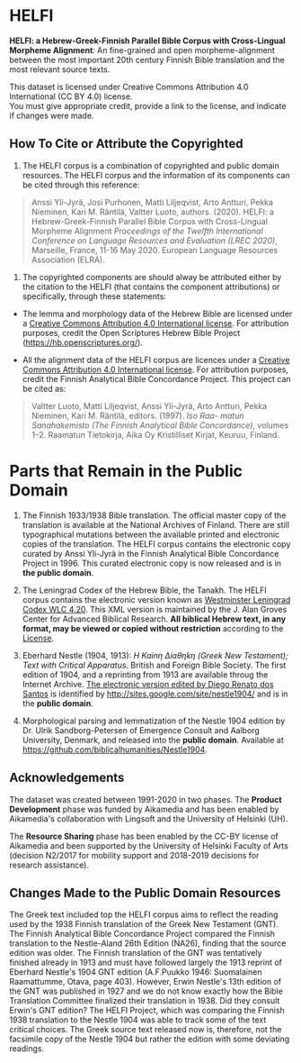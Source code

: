 # HELFI
**HELFI: a Hebrew-Greek-Finnish Parallel Bible Corpus with Cross-Lingual Morpheme Alignment**:  An fine-grained and open morpheme-alignment between the most important 20th century Finnish Bible translation and the most relevant source texts.

This dataset is licensed under Creative Commons Attribution 4.0 International (CC BY 4.0) license.  
You must give appropriate credit, provide a link to the license, and indicate if changes were made. 

## How To Cite or Attribute the Copyrighted 

1. The HELFI corpus is a combination of copyrighted and public domain resources. The HELFI corpus and the information of its components can be cited through this reference:

> Anssi Yli-Jyrä, Josi Purhonen, Matti Liljeqvist, Arto Antturi, Pekka Nieminen, Kari M. Räntilä, Valtter Luoto, authors. (2020).  HELFI: a Hebrew-Greek-Finnish Parallel Bible Corpus with Cross-Lingual Morpheme Alignment  _Proceedings of the Twelfth International Conference on Language Resources and Evaluation (LREC 2020)_, Marseille, France, 11-16 May 2020. European Language Resources Association (ELRA).

1. The copyrighted components are should alway be attributed either by the citation to the HELFI (that contains the component attributions) or specifically, through these statements:

* The lemma and morphology data of the Hebrew Bible are licensed under a [Creative Commons Attribution 4.0 International license](https://creativecommons.org/licenses/by/4.0/). For attribution purposes, credit the Open Scriptures Hebrew Bible Project (https://hb.openscriptures.org/).

* All the alignment data of the HELFI corpus are licences under a [Creative Commons Attribution 4.0 International license](https://creativecommons.org/licenses/by/4.0/). For attribution purposes, credit the Finnish Analytical Bible Concordance Project.  This project can be cited as:

> Valtter Luoto, Matti Liljeqvist, Anssi Yli-Jyrä, Arto Antturi, Pekka Nieminen, Kari M. Räntilä, editors. (1997). _Iso Raa- matun Sanahakemisto (The Finnish Analytical Bible Concordance)_, volumes 1–2. Raamatun Tietokirja, Aika Oy Kristilliset Kirjat, Keuruu, Finland.

# Parts that Remain in the Public Domain

1. The Finnish 1933/1938 Bible translation.  The official master copy of the translation is available at the National Archives of Finland.  There are still typographical mutations between the available printed and electronic copies of the translation.
The HELFI corpus contains the electronic copy curated by Anssi Yli-Jyrä in the Finnish Analytical Bible Concordance Project in 1996.  This curated electronic copy is now released and is in **the public domain**.  

1. The Leningrad Codex of the Hebrew Bible, the Tanakh.  The HELFI corpus contains the electronic version known as [Westminster Leningrad Codex WLC 4.20](http://www.tanach.us/Pages/TEIHeader.xml).  This XML version is maintained by the J. Alan Groves Center for Advanced Biblical Research. **All biblical Hebrew text, in any format, may be viewed or copied without restriction** according to the [License](http://www.tanach.us/License.html).

1. Eberhard Nestle (1904, 1913): _H Kainη ∆iaθηkη (Greek New Testament); Text with Critical Apparatus_. British and Foreign Bible Society.  The first edition of 1904, and a reprinting from 1913 are available throug the Internet Archive.  [The electronic version edited by Diego Renato dos Santos](https://sites.google.com/site/nestle1904/) is identified by http://sites.google.com/site/nestle1904/ and is in the **public domain**.

1. Morphological parsing and lemmatization of the Nestle 1904 edition by Dr. Ulrik Sandborg-Petersen of Emergence Consult and Aalborg University, Denmark, and released into the **public domain**. Available at https://github.com/biblicalhumanities/Nestle1904.

## Acknowledgements

The dataset was created between 1991-2020 in two phases.  The **Product Development** phase was funded by Aikamedia and has been enabled by Aikamedia's collaboration with Lingsoft and the University of Helsinki (UH).

The **Resource Sharing** phase has been enabled by the CC-BY license of Aikamedia and been supported by the University of Helsinki Faculty of Arts (decision N2/2017 for mobility support and 2018-2019 decisions for research assistance).   

## Changes Made to the Public Domain Resources

The Greek text included top the HELFI corpus aims to reflect the reading used by the 1938 Finnish translation of the Greek New Testament (GNT).  The Finnish Analytical Bible Concordance Project compared the Finnish translation to the Nestle-Aland 26th Edition (NA26), finding that the source edition was older.  The Finnish translation of the GNT was tentatively finished already in 1913 and must have followed largely the 1913 reprint of Eberhard Nestle's 1904 GNT edition (A.F.Puukko 1946: Suomalainen Raamattumme, Otava, page 403).  However, Erwin Nestle's 13th edition of the GNT was published in 1927 and we do not know exactly how the Bible Translation Committee finalized their translation in 1938.  Did they consult Erwin's GNT edition?   The HELFI Project, which was comparing the Finnish 1938 translation to the Nestle 1904 was able to track some of the text critical choices.   The Greek source text released now is, therefore, not the facsimile copy of the Nestle 1904 but rather the edition with some deviating readings.


